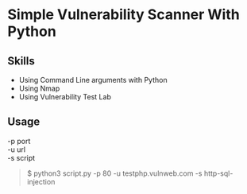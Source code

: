 # Simple Vulnerability  Scanner With Python
## Skills
* Using Command Line arguments with Python 
* Using Nmap 
* Using Vulnerability Test Lab 

## Usage
-p  port <br>
-u url  <br>
-s script <br>
> $ python3 script.py -p 80 -u testphp.vulnweb.com -s http-sql-injection
